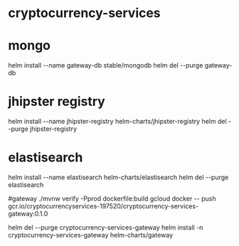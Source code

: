# cryptocurrency-services

# mongo
helm install --name gateway-db stable/mongodb
helm del --purge gateway-db


# jhipster registry
helm install --name jhipster-registry helm-charts/jhipster-registry
helm del --purge jhipster-registry


# elastisearch
helm install --name elastisearch helm-charts/elastisearch
helm del --purge elastisearch


#gateway
./mvnw verify -Pprod dockerfile:build
gcloud docker -- push gcr.io/cryptocurrencyservices-197520/cryptocurrency-services-gateway:0.1.0

helm del --purge cryptocurrency-services-gateway
helm install -n cryptocurrency-services-gateway helm-charts/gateway

